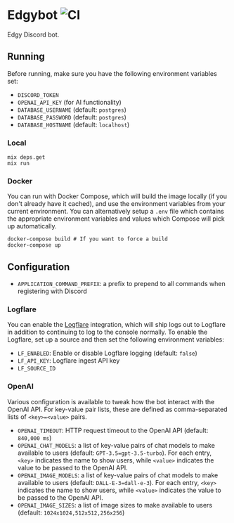 # Edgybot ![CI](https://github.com/jswny/edgybot/workflows/CI/badge.svg)

Edgy Discord bot.

## Running

Before running, make sure you have the following environment variables set:

- `DISCORD_TOKEN`
- `OPENAI_API_KEY` (for AI functionality)
- `DATABASE_USERNAME` (default: `postgres`)
- `DATABASE_PASSWORD` (default: `postgres`)
- `DATABASE_HOSTNAME` (default: `localhost`)

### Local

```shell
mix deps.get
mix run
```

### Docker

You can run with Docker Compose, which will build the image locally (if you don't already have it cached), and use the environment variables from your current environment. You can alternatively setup a `.env` file which contains the appropriate environment variables and values which Compose will pick up automatically.

```shell
docker-compose build # If you want to force a build
docker-compose up
```

## Configuration

- `APPLICATION_COMMAND_PREFIX`: a prefix to prepend to all commands when registering with Discord

### Logflare

You can enable the [Logflare](https://logflare.app/) integration, which will ship logs out to Logflare in addition to continuing to log to the console normally. To enable the Logflare, set up a source and then set the following environment variables:

- `LF_ENABLED`: Enable or disable Logflare logging (default: `false`)
- `LF_API_KEY`: Logflare ingest API key
- `LF_SOURCE_ID`

### OpenAI

Various configuration is available to tweak how the bot interact with the OpenAI API. For key-value pair lists, these are defined as comma-separated lists of `<key>=<value>` pairs.

- `OPENAI_TIMEOUT`: HTTP request timeout to the OpenAI API (default: `840,000 ms`)
- `OPENAI_CHAT_MODELS`: a list of key-value pairs of chat models to make available to users (default: `GPT-3.5=gpt-3.5-turbo`). For each entry, `<key>` indicates the name to show users, while `<value>` indicates the value to be passed to the OpenAI API.
- `OPENAI_IMAGE_MODELS`: a list of key-value pairs of chat models to make available to users (default: `DALL-E-3=dall-e-3`). For each entry, `<key>` indicates the name to show users, while `<value>` indicates the value to be passed to the OpenAI API.
- `OPENAI_IMAGE_SIZES`: a list of image sizes to make available to users (default: `1024x1024,512x512,256x256`)
